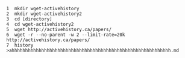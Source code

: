     1  mkdir wget-activehistory
    2  mkdir wget-activehistory2
    3  cd [directory]
    4  cd wget-activehistory2
    5  wget http://activehistory.ca/papers/
    6  wget -r --no-parent -w 2 --limit-rate=20k http://activehistory.ca/papers/
    7  history >ahhhhhhhhhhhhhhhhhhhhhhhhhhhhhhhhhhhhhhhhhhhhhhhhhhhhhhhhhhh.md

